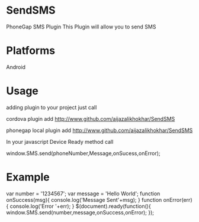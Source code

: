 SendSMS
=======

PhoneGap SMS Plugin
This Plugin will allow you to send SMS 

Platforms
========
Android

Usage 
========
adding plugin to your project just call


cordova plugin add http://www.github.com/aijazalikhokhar/SendSMS

phonegap local plugin add http://www.github.com/aijazalikhokhar/SendSMS

In your javascript Device Ready method call

window.SMS.send(phoneNumber,Message,onSucess,onError);

Example
========
var number = '1234567';
var message = 'Hello World';
function onSuccess(msg){
  console.log('Message Sent'+msg);
}
function onError(err){
  console.log('Error '+err);
}
$(document).ready(function(){
  window.SMS.send(number,message,onSuccess,onError);
});

